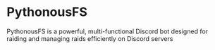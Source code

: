 # PythonousFS
PythonousFS is a powerful, multi-functional Discord bot designed for raiding and managing raids efficiently on Discord servers
